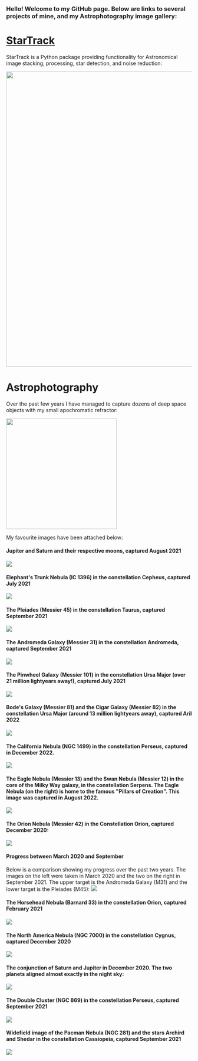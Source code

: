
### Hello! Welcome to my GitHub page. Below are links to several projects of mine, and my Astrophotography image gallery: 

# [StarTrack](https://github.com/matthiasarndt/StarTrack)

StarTrack is a Python package providing functionality for Astronomical image stacking, processing, star detection, and noise reduction:

<img src="https://github.com/matthiasarndt/StarTrack/blob/main/reference_to_stacked_gif.gif" width="800"/>

# Astrophotography

Over the past few years I have managed to capture dozens of deep space objects with my small apochromatic refractor:

<img src="https://raw.githubusercontent.com/matthiasarndt/Astrophotography/main/Telescope.jpg" height="300">

My favourite images have been attached below: 
#### Jupiter and Saturn and their respective moons, captured August 2021
![](https://github.com/matthiasarndt/Astrophotography/blob/main/Jupiter%20%26%20Saturn.png)

#### Elephant's Trunk Nebula (IC 1396) in the constellation Cepheus, captured July 2021
![](https://github.com/matthiasarndt/Astrophotography/blob/main/IC%201396%20%5BData%20-%202021-07-17%5D%20%5BProcess%202021-07-20%5D%20%5BSubmission%20Version%5D.png)

#### The Pleiades (Messier 45) in the constellation Taurus, captured September 2021
![](https://github.com/matthiasarndt/Astrophotography/blob/main/M45%20%5BData%20-%202020-09-18%5D%20%5BProcess%202021-10-03%5D.png)

#### The Andromeda Galaxy (Messier 31) in the constellation Andromeda, captured September 2021
![](https://github.com/matthiasarndt/Astrophotography/blob/main/M31%20%5BData%20-%202021-09-16%2C%202021-01-06%5D%20%5BProcess%20-%202021-10-16%5D.png)

#### The Pinwheel Galaxy (Messier 101) in the constellation Ursa Major (over 21 million lightyears away!), captured July 2021
![](https://github.com/matthiasarndt/Astrophotography/blob/main/M101%20%5BData%20-%202021-07-15%5D%20%5BProcess%20-%202021-10-11%5D.png)

#### Bode's Galaxy (Messier 81) and the Cigar Galaxy (Messier 82) in the constellation Ursa Major (around 13 million lightyears away), captured Aril 2022
![](https://raw.githubusercontent.com/matthiasarndt/Astrophotography/main/M81%2CM82%20%5BData%20-%202022-04-09%5D%20%5BProcess%20-%202022-04-10%5D.png)

#### The California Nebula (NGC 1499) in the constellation Perseus, captured in December 2022.
![](https://github.com/matthiasarndt/Astrophotography/blob/main/NGC1499_Data_-_2022-12-29_Process_-_2022-01-04_80.png)

#### The Eagle Nebula (Messier 13) and the Swan Nebula (Messier 12) in the core of the Milky Way galaxy, in the constellation Serpens. The Eagle Nebula (on the right) is home to the famous "Pillars of Creation". This image was captured in August 2022.
![](https://github.com/matthiasarndt/Astrophotography/blob/main/M16%20M17%20%5BData%20-%202022-08-06%5D%20%5BProcess%20-%202022-09-17%5D.png)

#### The Orion Nebula (Messier 42) in the Constellation Orion, captured December 2020:
![](https://github.com/matthiasarndt/Astrophotography/blob/main/M42%20%5BData%20-%202020-12-24%5D%20%5BProcess%20-%202022-04-11%5D.png)

#### Progress between March 2020 and September 
Below is a comparison showing my progress over the past two years. The images on the left were taken in March 2020 and the two on the right in September 2021. The upper target is the Andromeda Galaxy (M31) and the lower target is the Pleiades (M45):
![](https://github.com/matthiasarndt/Astrophotography/blob/main/Comparison%20March%202020%20vs%20September%202021.png)

#### The Horsehead Nebula (Barnard 33) in the constellation Orion, captured February 2021
![](https://github.com/matthiasarndt/Astrophotography/blob/main/B33%20%5BData%20-%202021-02-22%5D%20%5BProcess%20-%202021-10-11%5D.png)

#### The North America Nebula (NGC 7000) in the constellation Cygnus, captured December 2020
![](https://github.com/matthiasarndt/Astrophotography/blob/main/NGC7000%20%5BData%20-%202020-12-24%5D%20%5BProcess%20-%202021-10-11%5D.png)

#### The conjunction of Saturn and Jupiter in December 2020. The two planets aligned almost exactly in the night sky:
![](https://github.com/matthiasarndt/Astrophotography/blob/main/Saturn-Jupiter%20Conjunction%20%5BData%20-%202020-12-20%5D%20%5BProcess%20-%202020-12-21%5D.png)

#### The Double Cluster (NGC 869) in the constellation Perseus, captured September 2021
![](https://github.com/matthiasarndt/Astrophotography/blob/main/NGC869%20%26%20NGC884%20%5BData%20-%202021-07-20%5D%20%5BProcess%202021-07-21%5D.png)

#### Widefield image of the Pacman Nebula (NGC 281) and the stars Archird and Shedar in the constellation Cassiopeia, captured September 2021
![](https://github.com/matthiasarndt/Astrophotography/blob/main/NGC281%20%5BData%20-%202021-07-20%5D%20%5BProcess%202021-07-21%5D%20-%20Copy.png)
